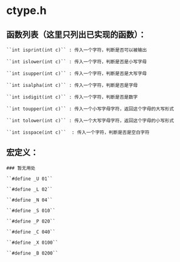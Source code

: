 # ctype.h
## 函数列表（这里只列出已实现的函数）：  

    ``int isprint(int c)`` : 传入一个字符，判断是否可以被输出  

    ``int islower(int c)`` : 传入一个字符，判断是否是小写字母  

    ``int isupper(int c)`` : 传入一个字符，判断是否是大写字母  

    ``int isalpha(int c)`` : 传入一个字符，判断是否是字母  

    ``int isdigit(int c)`` : 传入一个字符，判断是否是数字  

    ``int toupper(int c)`` : 传入一个小写字母字符，返回这个字母的大写形式  

    ``int tolower(int c)`` : 传入一个大写字母字符，返回这个字母的小写形式  

    ``int isspace(int c)``  : 传入一个字符，判断是否是空白字符  

## 宏定义：

    ### 暂无用处  

    ``#define _U 01`` 
    
    ``#define _L 02``  

    ``#define _N 04``  

    ``#define _S 010``  

    ``#define _P 020``  

    ``#define _C 040``  

    ``#define _X 0100``  

    ``#define _B 0200`` 